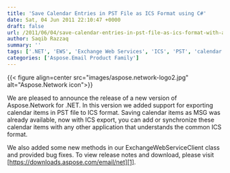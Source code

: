 ```yaml
---
title: 'Save Calendar Entries in PST File as ICS Format using C#'
date: Sat, 04 Jun 2011 22:10:47 +0000
draft: false
url: /2011/06/04/save-calendar-entries-in-pst-file-as-ics-format-with-aspose.network-for-.net/
author: Saqib Razzaq
summary: ''
tags: ['.NET', 'EWS', 'Exchange Web Services', 'ICS', 'PST', 'calendar', 'delete message', 'exchange', 'product release']
categories: ['Aspose.Email Product Family']
---
```




{{< figure align=center src="images/aspose.network-logo2.jpg" alt="Aspose.Network icon">}}


We are pleased to announce the release of a new version of Aspose.Network for .NET. In this version we added support for exporting calendar items in PST file to ICS format. Saving calendar items as MSG was already available, now with ICS export, you can add or synchronize these calendar items with any other application that understands the common ICS format.

We also added some new methods in our ExchangeWebServiceClient class and provided bug fixes. To view release notes and download, please visit [https://downloads.aspose.com/email/net][1].




[1]: https://downloads.aspose.com/email/net




